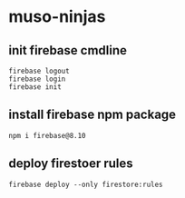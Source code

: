 # muso-ninjas

## init firebase cmdline
    firebase logout
    firebase login
    firebase init

## install firebase npm package
    npm i firebase@8.10

## deploy firestoer rules
    firebase deploy --only firestore:rules